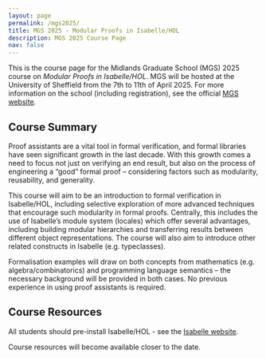 ```yaml
---
layout: page
permalink: /mgs2025/
title: MGS 2025 - Modular Proofs in Isabelle/HOL
description: MGS 2025 Course Page
nav: false
---
```


This is the course page for the Midlands Graduate School (MGS) 2025 course on *Modular Proofs in Isabelle/HOL*. MGS will be hosted at the University of Sheffield from the 7th to 11th of April 2025. For more information on the school (including registration), see the official [MGS website](https://www.andreipopescu.uk/MGS_Sheffield/MGS2025.html).

## Course Summary

Proof assistants are a vital tool in formal verification, and formal libraries have seen significant growth in the last decade. With this growth comes a need to focus not just on verifying an end result, but also on the process of engineering a “good” formal proof – considering factors such as modularity, reusability, and generality.

This course will aim to be an introduction to formal verification in Isabelle/HOL, including selective exploration of more advanced techniques that encourage such modularity in formal proofs. Centrally, this includes the use of Isabelle’s module system (locales) which offer several advantages, including building modular hierarchies and transferring results between different object representations. The course will also aim to introduce other related constructs in Isabelle (e.g. typeclasses). 

Formalisation examples will draw on both concepts from mathematics (e.g. algebra/combinatorics) and programming language semantics – the necessary background will be provided in both cases. No previous experience in using proof assistants is required.

## Course Resources

All students should pre-install Isabelle/HOL - see the [Isabelle website](https://isabelle.in.tum.de/).

Course resources will become available closer to the date. 